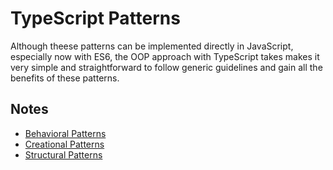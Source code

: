 # TypeScript Patterns

Although theese patterns can be implemented directly in JavaScript, especially now with ES6, the OOP approach with TypeScript takes makes it very simple and straightforward to follow generic guidelines and gain all the benefits of these patterns.

## Notes

* [Behavioral Patterns](Behavioral-Patterns.md)
* [Creational Patterns](Creational-Patterns.md)
* [Structural Patterns](Structural-Patterns.md)
